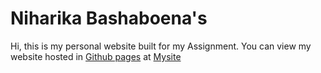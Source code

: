 # Niharika Bashaboena's

Hi, this is my personal website built for my Assignment.
You can view my website hosted in [Github pages](https://pages.github.com/) at [Mysite](https://niha009.github.io/3900-Activity-2/)
